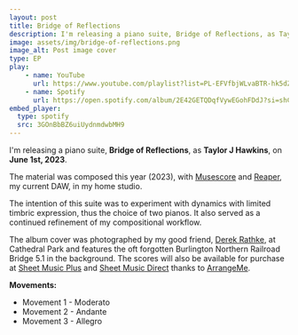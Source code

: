 ```yaml
---
layout: post
title: Bridge of Reflections
description: I'm releasing a piano suite, Bridge of Reflections, as Taylor J Hawkins, on June 1st, 2023. 
image: assets/img/bridge-of-reflections.png
image_alt: Post image cover
type: EP
play:
    - name: YouTube
      url: https://www.youtube.com/playlist?list=PL-EFVfbjWLvaBTR-hk5dZL3U2GrpWpIjq
    - name: Spotify
      url: https://open.spotify.com/album/2E42GETQDqfVywEGohFDdJ?si=shC-lFqRSsuLGZYD8cTRfA
embed_player:
  type: spotify
  src: 3GOnBbBZ6uiUydnmdwbMH9
---
```

I'm releasing a piano suite, **Bridge of Reflections**, as **Taylor J Hawkins**, on **June 1st, 2023**. 

The material was composed this year (2023), with [Musescore](https://musescore.org/) and [Reaper](https://www.reaper.fm/), my current DAW, in my home studio.

The intention of this suite was to experiment with dynamics with limited timbric expression, thus the choice of two pianos. It also served as a continued refinement of my compositional workflow. 

The album cover was photographed by my good friend, [Derek Rathke](https://derekrathke.com/), at Cathedral Park and features the oft forgotten Burlington Northern Railroad Bridge 5.1 in the background. 
The scores will also be available for purchase at [Sheet Music Plus](https://www.sheetmusicplus.com/) and [Sheet Music Direct](https://www.sheetmusicdirect.com/) thanks to [ArrangeMe](https://www.arrangeme.com/about).

**Movements:**  
- Movement 1 - Moderato
- Movement 2 - Andante
- Movement 3 - Allegro
